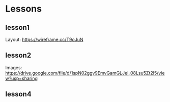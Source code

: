 # Lessons

## lesson1
Layout: https://wireframe.cc/T9oJuN

## lesson2
Images: https://drive.google.com/file/d/1spN02ggv9EmvGamGLJeI_08Lsu5Zt2I5/view?usp=sharing

## lesson4
